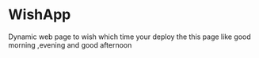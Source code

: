 # WishApp
Dynamic web page to wish which time your deploy the this page like good morning ,evening and good afternoon
